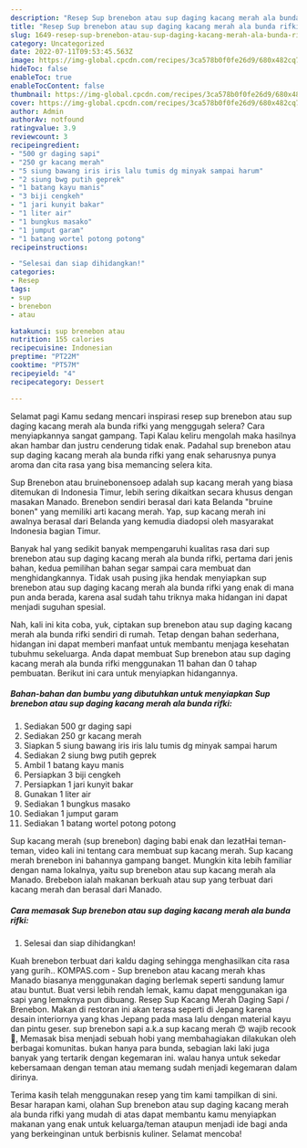 ```yaml
---
description: "Resep Sup brenebon atau sup daging kacang merah ala bunda rifki yang Sempurna"
title: "Resep Sup brenebon atau sup daging kacang merah ala bunda rifki yang Sempurna"
slug: 1649-resep-sup-brenebon-atau-sup-daging-kacang-merah-ala-bunda-rifki-yang-sempurna
category: Uncategorized
date: 2022-07-11T09:53:45.563Z
image: https://img-global.cpcdn.com/recipes/3ca578b0f0fe26d9/680x482cq70/sup-brenebon-atau-sup-daging-kacang-merah-ala-bunda-rifki-foto-resep-utama.jpg
hideToc: false
enableToc: true
enableTocContent: false
thumbnail: https://img-global.cpcdn.com/recipes/3ca578b0f0fe26d9/680x482cq70/sup-brenebon-atau-sup-daging-kacang-merah-ala-bunda-rifki-foto-resep-utama.jpg
cover: https://img-global.cpcdn.com/recipes/3ca578b0f0fe26d9/680x482cq70/sup-brenebon-atau-sup-daging-kacang-merah-ala-bunda-rifki-foto-resep-utama.jpg
author: Admin
authorAv: notfound
ratingvalue: 3.9
reviewcount: 3
recipeingredient:
- "500 gr daging sapi"
- "250 gr kacang merah"
- "5 siung bawang iris iris lalu tumis dg minyak sampai harum"
- "2 siung bwg putih geprek"
- "1 batang kayu manis"
- "3 biji cengkeh"
- "1 jari kunyit bakar"
- "1 liter air"
- "1 bungkus masako"
- "1 jumput garam"
- "1 batang wortel potong potong"
recipeinstructions:

- "Selesai dan siap dihidangkan!"
categories:
- Resep
tags:
- sup
- brenebon
- atau

katakunci: sup brenebon atau 
nutrition: 155 calories
recipecuisine: Indonesian
preptime: "PT22M"
cooktime: "PT57M"
recipeyield: "4"
recipecategory: Dessert

---
```



Selamat pagi Kamu sedang mencari inspirasi resep sup brenebon atau sup daging kacang merah ala bunda rifki yang menggugah selera? Cara menyiapkannya sangat gampang. Tapi Kalau keliru mengolah maka hasilnya akan hambar dan justru cenderung tidak enak. Padahal sup brenebon atau sup daging kacang merah ala bunda rifki yang enak seharusnya punya aroma dan cita rasa yang bisa memancing selera kita.


Sup Brenebon atau bruinebonensoep adalah sup kacang merah yang biasa ditemukan di Indonesia Timur, lebih sering dikaitkan secara khusus dengan masakan Manado. Brenebon sendiri berasal dari kata Belanda &#34;bruine bonen&#34; yang memiliki arti kacang merah. Yap, sup kacang merah ini awalnya berasal dari Belanda yang kemudia diadopsi oleh masyarakat Indonesia bagian Timur.

Banyak hal yang sedikit banyak mempengaruhi kualitas rasa dari sup brenebon atau sup daging kacang merah ala bunda rifki, pertama dari jenis bahan, kedua pemilihan bahan segar sampai cara membuat dan menghidangkannya. Tidak usah pusing jika hendak menyiapkan sup brenebon atau sup daging kacang merah ala bunda rifki yang enak di mana pun anda berada, karena asal sudah tahu triknya maka hidangan ini dapat menjadi suguhan spesial.


Nah, kali ini kita coba, yuk, ciptakan sup brenebon atau sup daging kacang merah ala bunda rifki sendiri di rumah. Tetap dengan bahan sederhana, hidangan ini dapat memberi manfaat untuk membantu menjaga kesehatan tubuhmu sekeluarga. Anda dapat membuat Sup brenebon atau sup daging kacang merah ala bunda rifki menggunakan 11 bahan dan 0 tahap pembuatan. Berikut ini cara untuk menyiapkan hidangannya.

<!--inarticleads1-->

##### Bahan-bahan dan bumbu yang dibutuhkan untuk menyiapkan Sup brenebon atau sup daging kacang merah ala bunda rifki:

1. Sediakan 500 gr daging sapi
1. Sediakan 250 gr kacang merah
1. Siapkan 5 siung bawang iris iris lalu tumis dg minyak sampai harum
1. Sediakan 2 siung bwg putih geprek
1. Ambil 1 batang kayu manis
1. Persiapkan 3 biji cengkeh
1. Persiapkan 1 jari kunyit bakar
1. Gunakan 1 liter air
1. Sediakan 1 bungkus masako
1. Sediakan 1 jumput garam
1. Sediakan 1 batang wortel potong potong


Sup kacang merah (sup brenebon) daging babi enak dan lezatHai teman- teman, video kali ini tentang cara membuat sup kacang merah. Sup kacang merah brenebon ini bahannya gampang banget. Mungkin kita lebih familiar dengan nama lokalnya, yaitu sup brenebon atau sup kacang merah ala Manado. Brebebon ialah makanan berkuah atau sup yang terbuat dari kacang merah dan berasal dari Manado. 

<!--inarticleads2-->

##### Cara memasak Sup brenebon atau sup daging kacang merah ala bunda rifki:


1. Selesai dan siap dihidangkan!

Kuah brenebon terbuat dari kaldu daging sehingga menghasilkan cita rasa yang gurih.. KOMPAS.com - Sup brenebon atau kacang merah khas Manado biasanya menggunakan daging berlemak seperti sandung lamur atau buntut. Buat versi lebih rendah lemak, kamu dapat menggunakan iga sapi yang lemaknya pun dibuang. Resep Sup Kacang Merah Daging Sapi / Brenebon. Makan di restoran ini akan terasa seperti di Jepang karena desain interiornya yang khas Jepang pada masa lalu dengan material kayu dan pintu geser. sup brenebon sapi a.k.a sup kacang merah 😍 wajib recook 🤗, Memasak bisa menjadi sebuah hobi yang membahagiakan dilakukan oleh berbagai komunitas. bukan hanya para bunda, sebagian laki laki juga banyak yang tertarik dengan kegemaran ini. walau hanya untuk sekedar kebersamaan dengan teman atau memang sudah menjadi kegemaran dalam dirinya. 

Terima kasih telah menggunakan resep yang tim kami tampilkan di sini. Besar harapan kami, olahan Sup brenebon atau sup daging kacang merah ala bunda rifki yang mudah di atas dapat membantu kamu menyiapkan makanan yang enak untuk keluarga/teman ataupun menjadi ide bagi anda yang berkeinginan untuk berbisnis kuliner. Selamat mencoba!
